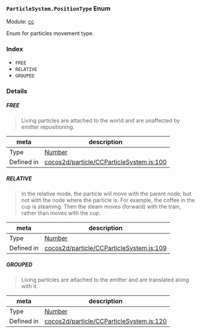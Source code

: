 ### `ParticleSystem.PositionType` Enum



Module: [cc](../modules/cc.md)


Enum for particles movement type.


### Index
  - `FREE`
  - `RELATIVE`
  - `GROUPED`

### Details


##### FREE

> Living particles are attached to the world and are unaffected by emitter repositioning.

| meta | description |
|------|-------------|
| Type | <a href="https://developer.mozilla.org/en/JavaScript/Reference/Global_Objects/Number" class="crosslink external" target="_blank">Number</a> |
| Defined in | [cocos2d/particle/CCParticleSystem.js:100](https://github.com/cocos-creator/engine/blob/793ed1e41a1e981ef927cb5ecccb6f051f942b50/cocos2d/particle/CCParticleSystem.js#L100) |



##### RELATIVE

> In the relative mode, the particle will move with the parent node, but not with the node where the particle is.
For example, the coffee in the cup is steaming. Then the steam moves (forward) with the train, rather than moves with the cup.

| meta | description |
|------|-------------|
| Type | <a href="https://developer.mozilla.org/en/JavaScript/Reference/Global_Objects/Number" class="crosslink external" target="_blank">Number</a> |
| Defined in | [cocos2d/particle/CCParticleSystem.js:109](https://github.com/cocos-creator/engine/blob/793ed1e41a1e981ef927cb5ecccb6f051f942b50/cocos2d/particle/CCParticleSystem.js#L109) |



##### GROUPED

> Living particles are attached to the emitter and are translated along with it.

| meta | description |
|------|-------------|
| Type | <a href="https://developer.mozilla.org/en/JavaScript/Reference/Global_Objects/Number" class="crosslink external" target="_blank">Number</a> |
| Defined in | [cocos2d/particle/CCParticleSystem.js:120](https://github.com/cocos-creator/engine/blob/793ed1e41a1e981ef927cb5ecccb6f051f942b50/cocos2d/particle/CCParticleSystem.js#L120) |


